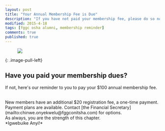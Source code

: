 ```yaml
---
layout: post
title: "Your Annual Membership Fee is Due"
description: "If you have not paid your membership fee, please do so now. The April 15th deadline has passed."
modified: 2015-4-18
tags: [fggc osha alumni, membership reminder]
comments: true
published: true
---
```

<figure>
	<a href="{{ site.url }}/images/MembershipFee3.png"><img src="{{ site.url }}/images/MembershipFee3.png"></a>
</figure>
{: .image-pull-left}

## Have you paid your membership dues? 

If not, here's our reminder to you to pay your $100 annual membership fee. 

<br>
New members have an additional $20 registration fee, a one-time payment.

<br>
Payment plans are available. Contact [the Financial Secretary](mailto:chinwe.onyekwelu@fggconitsha.com) for options.

<br>
As always, you are the strength of this chapter.

<br>
*Igwebuike Anyi!*
